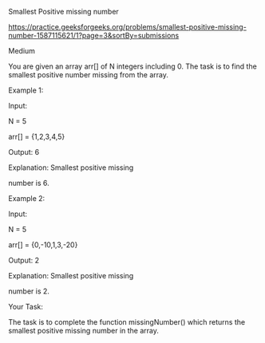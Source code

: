 Smallest Positive missing number

https://practice.geeksforgeeks.org/problems/smallest-positive-missing-number-1587115621/1?page=3&sortBy=submissions

Medium

You are given an array arr[] of N integers including 0. The task is to find the smallest positive number missing from the array.

Example 1:

Input:

N = 5

arr[] = {1,2,3,4,5}

Output: 6

Explanation: Smallest positive missing

number is 6.

Example 2:

Input:

N = 5

arr[] = {0,-10,1,3,-20}

Output: 2

Explanation: Smallest positive missing 

number is 2.

Your Task:

The task is to complete the function missingNumber() which returns the smallest positive missing number in the array.

